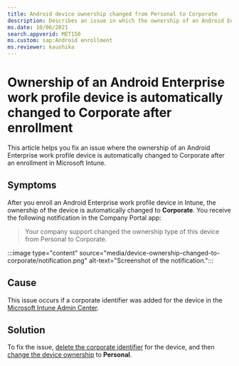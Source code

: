 ```yaml
---
title: Android device ownership changed from Personal to Corporate
description: Describes an issue in which the ownership of an Android Enterprise work profile device is automatically changed to Corporate after an enrollment in Microsoft Intune.
ms.date: 10/06/2021
search.appverid: MET150
ms.custom: sap:Android enrollment
ms.reviewer: kaushika
---
```

# Ownership of an Android Enterprise work profile device is automatically changed to Corporate after enrollment

This article helps you fix an issue where the ownership of an Android Enterprise work profile device is automatically changed to Corporate after an enrollment in Microsoft Intune.

## Symptoms

After you enroll an Android Enterprise work profile device in Intune, the ownership of the device is automatically changed to **Corporate**. You receive the following notification in the Company Portal app:

> Your company support changed the ownership type of this device from Personal to Corporate.

:::image type="content" source="media/device-ownership-changed-to-corporate/notification.png" alt-text="Screenshot of the notification.":::

## Cause

This issue occurs if a corporate identifier was added for the device in the [Microsoft Intune Admin Center](https://go.microsoft.com/fwlink/?linkid=2109431).

## Solution

To fix the issue, [delete the corporate identifier](/mem/intune/enrollment/corporate-identifiers-add#delete-corporate-identifiers) for the device, and then [change the device ownership](/mem/intune/enrollment/corporate-identifiers-add#change-device-ownership) to **Personal**.
